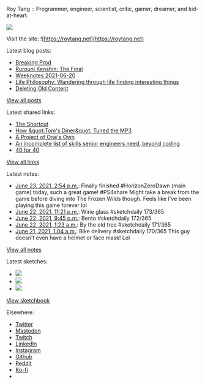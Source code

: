 Roy Tang :: Programmer, engineer, scientist, critic, gamer, dreamer, and kid-at-heart.

![](https://roytang.net/static/img/profile.jpg)

Visit the site: ![https://roytang.net](https://roytang.net)

Latest blog posts:

- [Breaking Prod](https://roytang.net/2021/06/breaking-prod/)
- [Rurouni Kenshin: The Final](https://roytang.net/2021/06/rurouni-kenshin-final/)
- [Weeknotes 2021-06-20](https://roytang.net/2021/06/weeknotes-2021-06-20/)
- [Life Philosophy: Wandering through life finding interesting things](https://roytang.net/2021/06/life-philosophy/)
- [Deleting Old Content](https://roytang.net/2021/06/deleting-old-content/)

[View all posts](https://roytang.net/blog)

Latest shared links:

- [The Shortcut](https://roytang.net/2021/06/the-shortcut/)
- [How &amp;quot;Tom&#x27;s Diner&amp;quot; Tuned the MP3](https://roytang.net/2021/06/how-quottoms-dinerquot-tuned-the-mp3/)
- [A Project of One&#x27;s Own](https://roytang.net/2021/06/a-project-of-ones-own/)
- [An incomplete list of skills senior engineers need, beyond coding](https://roytang.net/2021/06/an-incomplete-list-of-skills-senior-engineers-need-beyond-coding/)
- [40 for 40](https://roytang.net/2021/06/40-for-40/)

[View all links](https://roytang.net/links)

Latest notes:

- [June 23, 2021, 2:54 p.m.](https://roytang.net/2021/06/1407592883184488451/): Finally finished #HorizonZeroDawn (main game) today, such a great game! #PS4share Might take a break from the game before diving into The Frozen Wilds though. Feels like I&#x27;ve been playing this game forever lol
- [June 22, 2021, 11:21 p.m.](https://roytang.net/2021/06/1407358179634126848/): Wine glass #sketchdaily 173/365
- [June 22, 2021, 9:45 p.m.](https://roytang.net/2021/06/1407333817249984512/): Bento #sketchdaily 172/365
- [June 22, 2021, 1:23 a.m.](https://roytang.net/2021/06/1407026334988050450/): By the old tree #sketchdaily 171/365
- [June 21, 2021, 1:04 a.m.](https://roytang.net/2021/06/1406659353180966917/): Bike delivery #sketchdaily 170/365 This guy doesn&#x27;t even have a helmet or face mask! Lol

[View all notes](https://roytang.net/notes)

Latest sketches:


- ![](https://roytang.net/media/cache/e3/55/e355109000c1f7e0f0afc3204a674671.jpg)
- ![](https://roytang.net/media/cache/52/14/521434c2e3a67979126380316ebcb241.jpg)
- ![](https://roytang.net/media/cache/30/3e/303ee653b51aa26dce0f44630f3ea7d3.jpg)

[View sketchbook](https://roytang.net/albums/sketchbook)


Elsewhere:

- [Twitter](https://twitter.com/roytang)
- [Mastodon](https://mastodon.technology/@roytang)
- [Twitch](https://twitch.tv/twitchyroy)
- [LinkedIn](https://www.linkedin.com/in/roytang)
- [Instagram](https://instagram.com/roytang0400)
- [Github](https://github.com/roytang)
- [Reddit](https://reddit.com/u/hungryroy)
- [Ko-fi](https://ko-fi.com/roytang)
- [](mailto:hello@roytang.net)